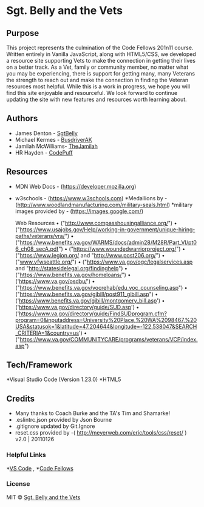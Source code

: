 # Sgt. Belly and the Vets
 
## Purpose

This project represents the culmination of the Code Fellows 201n11 course.  Written entirely in Vanilla JavaScript, along with HTML5/CSS, we developed a resource site supporting Vets to make the connection in getting their lives on a better track.   As a Vet, family or community member, no matter what you may be experiencing, there is support for getting many, many Veterans the strength to reach out and make the connection in finding the Veteran resources most helpful.  While this is a work in progress, we hope you will find this site enjoyable and resourceful.  We look forward to continue updating the site with new features and resources worth learning about.  

## Authors

* James Denton - [SgtBelly](https://github.com/SgtBelly)
* Michael Kermes - [BusdriverAK](https://github.com/BusdriverAK)
* Jamilah McWilliams- [TheJamilah](https://github.com/TheJamilah)
* HR Hayden - [CodePuff](https://github.com/CodePuff)

## Resources

* MDN Web Docs - (https://developer.mozilla.org)
* w3schools - (https://www.w3schools.com)
*Medallions by - (http://www.woodlandmanufacturing.com/military-seals.html)
*military images provided by - (https://images.google.com/)
	
	Web Resources
	• ("http://www.compasshousingalliance.org/")
	• ("https://www.usajobs.gov/Help/working-in-government/unique-hiring-paths/veterans/vra/")
	• ("https://www.benefits.va.gov/WARMS/docs/admin28/M28R/Part_VI/pt06_ch08_secA.pdf")
	• ("https://www.woundedwarriorproject.org/")
	• ("https://www.legion.org/ and "http://www.post206.org/")
	• ("www.vfwseattle.org/")
	• ("https://www.va.gov/ogc/legalservices.asp and "http://statesidelegal.org/findinghelp")
	• ("https://www.benefits.va.gov/homeloans/")
	• ('https://www.va.gov/osdbu/')
	• ("https://www.benefits.va.gov/vocrehab/edu_voc_counseling.asp")
	• ("https://www.benefits.va.gov/gibill/post911_gibill.asp")
	• ('https://www.benefits.va.gov/gibill/montgomery_bill.asp')
	• ('https://www.va.gov/directory/guide/SUD.asp')
	• ('https://www.va.gov/directory/guide/FindSUDprogram.cfm?program=0&inputaddress=University%20Place,%20WA%2098467,%20USA&statusok=1&latitude=47.204644&longitude=-122.538047&SEARCH_CRITERIA=1&country=us')
	• ("https://www.va.gov/COMMUNITYCARE/programs/veterans/VCP/index.asp")


## Tech/Framework 

*Visual Studio Code (Version 1.23.0) 
*HTML5

## Credits

* Many thanks to Coach Burke and the TA's Tim and Shamarke! 
* .eslintrc.json provided by Json Bourne
* .gitignore updated by Git.Ignore
* reset.css provided by -( http://meyerweb.com/eric/tools/css/reset/ ) v2.0 | 20110126

### Helpful Links

*[VS Code](www.visualstudio.com) , 
*[Code Fellows](https://www.codefellows.org/)

### License

MIT © [Sgt. Belly and the Vets](2018)